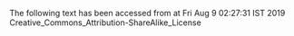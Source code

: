 The following text has been accessed from at Fri Aug 9 02:27:31 IST 2019
Creative_Commons_Attribution-ShareAlike_License
